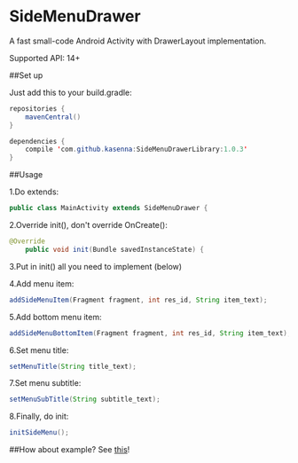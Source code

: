 # SideMenuDrawer
A fast small-code Android Activity with DrawerLayout implementation.

Supported API: 14+

##Set up<br>

Just add this to your build.gradle:
```java
repositories {
    mavenCentral()
}

dependencies {
    compile 'com.github.kasenna:SideMenuDrawerLibrary:1.0.3'
}
```

##Usage

1.Do extends:
```java
public class MainActivity extends SideMenuDrawer {
```
2.Override init(), don't override OnCreate():
```java
@Override
    public void init(Bundle savedInstanceState) {
```
3.Put in init() all you need to implement (below)

4.Add menu item:
```java
addSideMenuItem(Fragment fragment, int res_id, String item_text);
```
5.Add bottom menu item:
```java
addSideMenuBottomItem(Fragment fragment, int res_id, String item_text);
```
6.Set menu title:
```java
setMenuTitle(String title_text);
```
7.Set menu subtitle:
```java
setMenuSubTitle(String subtitle_text);
```
8.Finally, do init:
```java
initSideMenu();
```

##How about example?
See [this](https://github.com/kasenna/SideMenuDrawer/tree/master/SideMenuDrawer-example)!

